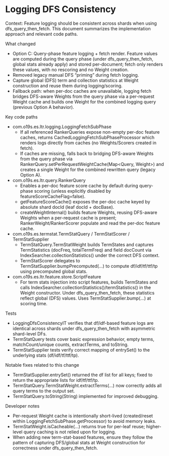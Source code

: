# Logging DFS Consistency

Context: Feature logging should be consistent across shards when using dfs_query_then_fetch. This document summarizes the implementation approach and relevant code paths.

What changed
- Option C: Query-phase feature logging + fetch render. Feature values are computed during the query phase (under dfs_query_then_fetch, global stats already apply) and stored per-document; fetch only renders these values, with no rescoring and no Weight creation.
- Removed legacy manual DFS “priming” during fetch logging.
- Capture global (DFS) term and collection statistics at Weight construction and reuse them during logging/scoring.
- Fallback path: when per-doc caches are unavailable, logging fetch bridges DFS-aware Weights from the query phase via a per-request Weight cache and builds one Weight for the combined logging query (previous Option A behavior).

Key code paths
- com.o19s.es.ltr.logging.LoggingFetchSubPhase
  - If all referenced RankerQueries expose non-empty per-doc feature caches, returns CachedLoggingFetchSubPhaseProcessor which renders logs directly from caches (no Weights/Scorers created in fetch).
  - If caches are missing, falls back to bridging DFS-aware Weights from the query phase via RankerQuery.setPerRequestWeightCache(Map<Query, Weight>) and creates a single Weight for the combined rewritten query (legacy Option A).
- com.o19s.es.ltr.query.RankerQuery
  - Enables a per-doc feature score cache by default during query-phase scoring (unless explicitly disabled by featureScoreCacheFlag=false).
  - getFeatureScoreCache() exposes the per-doc cache keyed by absolute shard docId (leaf docId + docBase).
  - createWeightInternal() builds feature Weights, reusing DFS-aware Weights when a per-request cache is present; RankerWeight/RankerScorer populate and read the per-doc feature cache.
- com.o19s.es.termstat.TermStatQuery / TermStatScorer / TermStatSupplier
  - TermStatQuery.TermStatWeight builds TermStates and captures TermStatistics (docFreq, totalTermFreq) and field docCount via IndexSearcher.collectionStatistics() under the correct DFS context.
  - TermStatScorer delegates to TermStatSupplier.bumpPrecomputed(...) to compute df/idf/tf/ttf/tp using precomputed global stats.
- com.o19s.es.ltr.feature.store.ScriptFeature
  - For term stats injection into script features, builds TermStates and calls IndexSearcher.collectionStatistics()/termStatistics() in the Weight constructor. Under dfs_query_then_fetch, these statistics reflect global (DFS) values. Uses TermStatSupplier.bump(...) at scoring time.

Tests
- LoggingDfsConsistencyIT verifies that df/idf-based feature logs are identical across shards under dfs_query_then_fetch with asymmetric shard-level DFs.
- TermStatQuery tests cover basic expression behavior, empty terms, matchCount/unique counts, extractTerms, and toString.
- TermStatSupplier tests verify correct mapping of entrySet() to the underlying stats (df/idf/tf/ttf/tp).

Notable fixes related to this change
- TermStatSupplier.entrySet() returned the df list for all keys; fixed to return the appropriate lists for idf/tf/ttf/tp.
- TermStatQuery.TermStatWeight.extractTerms(...) now correctly adds all query terms to the output set.
- TermStatQuery.toString(String) implemented for improved debugging.

Developer notes
- Per-request Weight cache is intentionally short-lived (created/reset within LoggingFetchSubPhase.getProcessor) to avoid memory leaks.
- TermStatWeight.isCacheable(...) returns true for per-leaf reuse; higher-level query caching is not relied upon for logging.
- When adding new term-stat-based features, ensure they follow the pattern of capturing DFS/global stats at Weight construction for correctness under dfs_query_then_fetch.
